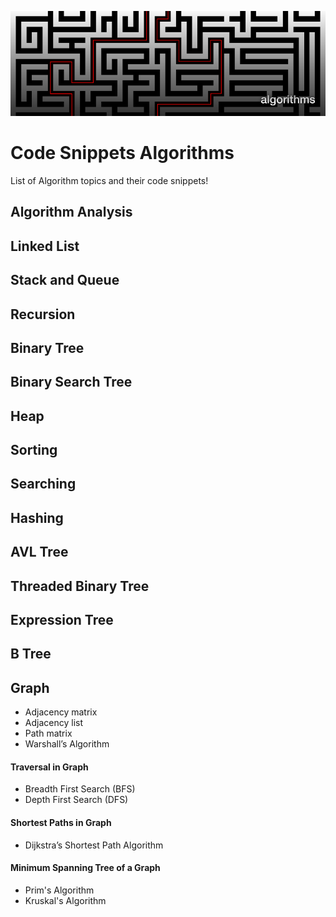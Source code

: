 ![alt text](https://github.com/Singularity-Coder/Code-Snippets-Algorithms/blob/main/assets/banner_lagorithms.png)
# Code Snippets Algorithms
List of Algorithm topics and their code snippets!

## Algorithm Analysis

## Linked List

## Stack and Queue

## Recursion

## Binary Tree

## Binary Search Tree

## Heap

## Sorting

## Searching

## Hashing

## AVL Tree

## Threaded Binary Tree

## Expression Tree

## B Tree

## Graph
* Adjacency matrix
* Adjacency list
* Path matrix
* Warshall’s Algorithm
#### Traversal in Graph
* Breadth First Search (BFS) 
* Depth First Search (DFS)
#### Shortest Paths in Graph
* Dijkstra’s Shortest Path Algorithm
#### Minimum Spanning Tree of a Graph
* Prim's Algorithm  
* Kruskal's Algorithm 